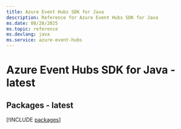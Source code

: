 ```yaml
---
title: Azure Event Hubs SDK for Java
description: Reference for Azure Event Hubs SDK for Java
ms.date: 08/28/2025
ms.topic: reference
ms.devlang: java
ms.service: azure-event-hubs
---
```

# Azure Event Hubs SDK for Java - latest
## Packages - latest
[!INCLUDE [packages](event-hubs-index.md)]